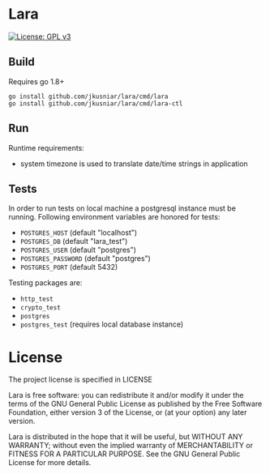 # Lara

[![License: GPL v3](https://img.shields.io/badge/License-GPL%20v3-blue.svg)](https://raw.githubusercontent.com/jkusniar/lara/master/LICENSE)

## Build

Requires go 1.8+

```
go install github.com/jkusniar/lara/cmd/lara
go install github.com/jkusniar/lara/cmd/lara-ctl
```

## Run

Runtime requirements:
* system timezone is used to translate date/time strings in application

## Tests

In order to run tests on local machine a postgresql instance 
must be running. Following environment variables are honored for tests:

* `POSTGRES_HOST` (default "localhost")
* `POSTGRES_DB` (default "lara_test")
* `POSTGRES_USER` (default "postgres")
* `POSTGRES_PASSWORD` (default "postgres")
* `POSTGRES_PORT` (default 5432)

Testing packages are:

* `http_test`
* `crypto_test`
* `postgres`
* `postgres_test` (requires local database instance)

# License

The project license is specified in LICENSE

Lara is free software: you can redistribute it and/or modify
it under the terms of the GNU General Public License as published by
the Free Software Foundation, either version 3 of the License, or
(at your option) any later version.

Lara is distributed in the hope that it will be useful,
but WITHOUT ANY WARRANTY; without even the implied warranty of
MERCHANTABILITY or FITNESS FOR A PARTICULAR PURPOSE.  See the
GNU General Public License for more details.
